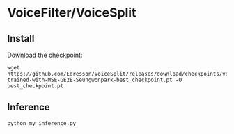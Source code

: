 # VoiceFilter/VoiceSplit

## Install

Download the checkpoint:

```
wget https://github.com/Edresson/VoiceSplit/releases/download/checkpoints/voiceSplit-trained-with-MSE-GE2E-Seungwonpark-best_checkpoint.pt -O best_checkpoint.pt
```

## Inference

```
python my_inference.py
```
